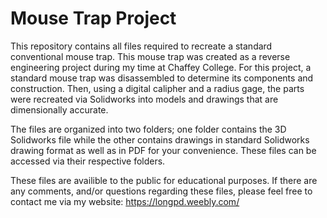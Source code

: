 # Mouse Trap Project
This repository contains all files required to recreate a standard conventional mouse trap. This mouse trap was created as a reverse engineering project during my time at Chaffey College. For this project, a standard mouse trap was disassembled to determine its components and construction. Then, using a digital calipher and a radius gage, the parts were recreated via Solidworks into models and drawings that are dimensionally accurate.

The files are organized into two folders; one folder contains the 3D Solidworks file while the other contains drawings in standard Solidworks drawing format as well as in PDF for your convenience. These files can be accessed via their respective folders.

These files are availible to the public for educational purposes. If there are any comments, and/or questions regarding these files, please feel free to contact me via my website: https://longpd.weebly.com/

